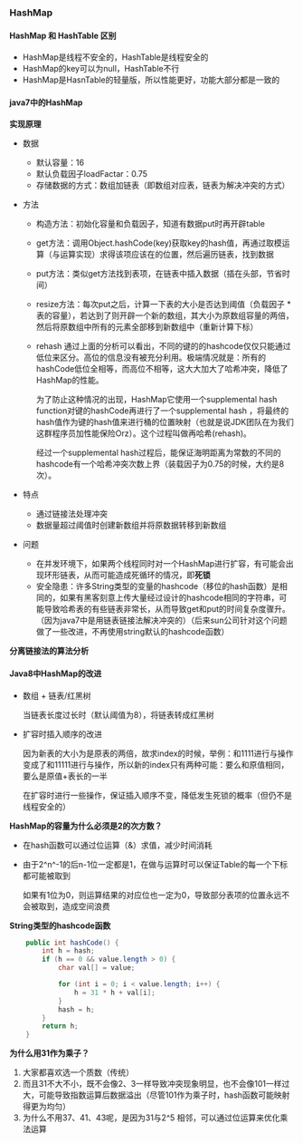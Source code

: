 ### HashMap



#### HashMap 和 HashTable 区别

* HashMap是线程不安全的，HashTable是线程安全的
* HashMap的key可以为null，HashTable不行
* HashMap是HasnTable的轻量版，所以性能更好，功能大部分都是一致的



#### java7中的HashMap

**实现原理**

* 数据

  * 默认容量：16
  * 默认负载因子loadFactar：0.75
  * 存储数据的方式：数组加链表（即数组对应表，链表为解决冲突的方式）

* 方法

  * 构造方法：初始化容量和负载因子，知道有数据put时再开辟table

  * get方法：调用Object.hashCode(key)获取key的hash值，再通过取模运算（与运算实现）求得该项应该在的位置，然后遍历链表，找到数据

  * put方法：类似get方法找到表项，在链表中插入数据（插在头部，节省时间）

  * resize方法：每次put之后，计算一下表的大小是否达到阈值（负载因子  *  表的容量），若达到了则开辟一个新的数组，其大小为原数组容量的两倍，然后将原数组中所有的元素全部移到新数组中（重新计算下标）

  * rehash
    通过上面的分析可以看出，不同的键的的hashcode仅仅只能通过低位来区分。高位的信息没有被充分利用。极端情况就是：所有的hashCode低位全相等，而高位不相等，这大大加大了哈希冲突，降低了HashMap的性能。

    为了防止这种情况的出现，HashMap它使用一个supplemental hash function对键的hashCode再进行了一个supplemental hash ，将最终的hash值作为键的hash值来进行桶的位置映射（也就是说JDK团队在为我们这群程序员加性能保险Orz）。这个过程叫做再哈希(rehash)。

    经过一个supplemental hash过程后，能保证海明距离为常数的不同的hashcode有一个哈希冲突次数上界（装载因子为0.75的时候，大约是8次）。

* 特点

  * 通过链接法处理冲突
  * 数据量超过阈值时创建新数组并将原数据转移到新数组

* 问题

  * 在并发环境下，如果两个线程同时对一个HashMap进行扩容，有可能会出现环形链表，从而可能造成死循环的情况，即**死锁**
  * 安全隐患：许多String类型的变量的hashcode（移位的hash函数）是相同的，如果有黑客刻意上传大量经过设计的hashcode相同的字符串，可能导致哈希表的有些链表非常长，从而导致get和put的时间复杂度骤升。（因为java7中是用链表链接法解决冲突的）（后来sun公司针对这个问题做了一些改进，不再使用string默认的hashcode函数）



**分离链接法的算法分析**



#### Java8中HashMap的改进

* 数组 + 链表/红黑树

  当链表长度过长时（默认阈值为8），将链表转成红黑树

* 扩容时插入顺序的改进

  因为新表的大小为是原表的两倍，故求index的时候，举例：和1111进行与操作变成了和11111进行与操作，所以新的index只有两种可能：要么和原值相同，要么是原值+表长的一半

  在扩容时进行一些操作，保证插入顺序不变，降低发生死锁的概率（但仍不是线程安全的）



**HashMap的容量为什么必须是2的次方数？**

* 在hash函数可以通过位运算（&）求值，减少时间消耗

* 由于2^n^-1的后n-1位一定都是1，在做与运算时可以保证Table的每一个下标都可能被取到

  如果有1位为0，则运算结果的对应位也一定为0，导致部分表项的位置永远不会被取到，造成空间浪费

  



**String类型的hashcode函数**

```java
	public int hashCode() {
        int h = hash;
        if (h == 0 && value.length > 0) {
            char val[] = value;

            for (int i = 0; i < value.length; i++) {
                h = 31 * h + val[i];
            }
            hash = h;
        }
        return h;
    }
```



**为什么用31作为乘子？**

1. 大家都喜欢选一个质数（传统）
2. 而且31不大不小，既不会像2、3一样导致冲突现象明显，也不会像101一样过大，可能导致指数运算后数据溢出（尽管101作为乘子时，hash函数可能映射得更为均匀）
3. 为什么不用37、41、43呢，是因为31与2^5 相邻，可以通过位运算来优化乘法运算